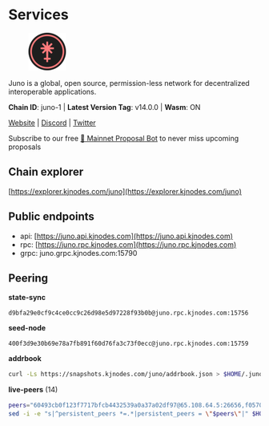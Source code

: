 # Services

<figure><img src="https://raw.githubusercontent.com/kj89/cosmos-images/main/logos/juno.png" alt=""><figcaption></figcaption></figure>

Juno is a global, open source, permission-less  network for decentralized interoperable applications.

**Chain ID**: juno-1 | **Latest Version Tag**: v14.0.0 | **Wasm**: ON

[Website](https://www.junonetwork.io) | [Discord](https://discord.gg/qJxgUSGHbb) | [Twitter](https://twitter.com/JunoNetwork)



Subscribe to our free [🤖 Mainnet Proposal Bot](https://t.me/kjnodes_proposal_bot) to never miss upcoming proposals


## Chain explorer
[https://explorer.kjnodes.com/juno](https://explorer.kjnodes.com/juno)

## Public endpoints

* api: [https://juno.api.kjnodes.com](https://juno.api.kjnodes.com)
* rpc: [https://juno.rpc.kjnodes.com](https://juno.rpc.kjnodes.com)
* grpc: juno.grpc.kjnodes.com:15790

## Peering

**state-sync**

```text
d9bfa29e0cf9c4ce0cc9c26d98e5d97228f93b0b@juno.rpc.kjnodes.com:15756
```

**seed-node**

```text
400f3d9e30b69e78a7fb891f60d76fa3c73f0ecc@juno.rpc.kjnodes.com:15759
```

**addrbook**
```bash
curl -Ls https://snapshots.kjnodes.com/juno/addrbook.json > $HOME/.juno/config/addrbook.json
```

**live-peers** (14)
```bash
peers="60493cb0f123f7717bfcb4432539a0a37a02df97@65.108.64.5:26656,f057079b5b5d458e7a73a454f41e58127c754071@65.109.113.86:26656,b493c0311160cb6c00f483b2b10ff1e9968a73a5@65.108.122.246:26716,3087e068a1eec50768fc426e0e8687c2a37343a7@159.69.205.84:26656,069e299debe27f6d693e7a0703232067d63da683@51.81.107.95:10556,b533b7bc9bcd2d023976f0a8d22bf921000ccc38@116.203.136.179:36656,b9f18cfdcec405987335681eccb5ab3288225846@141.95.155.224:10056,0c3348fdf301d4f3b88bcebe093ddca9e0cd0c02@135.181.128.114:12656,86bc38c6148fac78e8fa4ffa567b6ca444c4e7e2@88.198.47.84:26656,d83892be2e6efc38e255943ce86ae8229d2aee90@178.128.220.188:26656,a6955453548eb1bcaf1edaabc171b6c3bef2ff37@95.216.4.104:6006,fff4bfc18221feae05a92f54faa32dd2492d1c70@168.119.50.205:36656,d9bfa29e0cf9c4ce0cc9c26d98e5d97228f93b0b@65.109.88.38:15756,8f3cbef6dc58d31bb70655d3d3c40d66d4744033@137.184.32.93:26656"
sed -i -e "s|^persistent_peers *=.*|persistent_peers = \"$peers\"|" $HOME/.juno/config/config.toml
```
